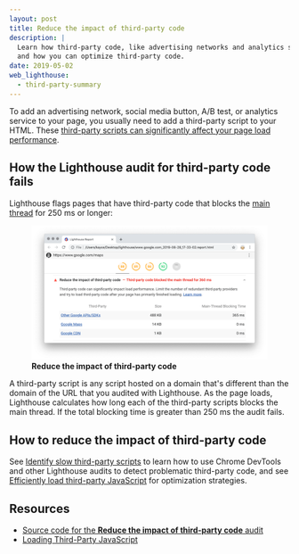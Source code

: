 ```yaml
---
layout: post
title: Reduce the impact of third-party code
description: |
  Learn how third-party code, like advertising networks and analytics services, affects page load performance,
  and how you can optimize third-party code.
date: 2019-05-02
web_lighthouse:
  - third-party-summary
---
```


To add an advertising network, social media button, A/B test, or analytics service to your page,
you usually need to add a third-party script to your HTML. These [third-party scripts can
significantly affect your page load performance](/third-party-javascript/).

## How the Lighthouse audit for third-party code fails

Lighthouse flags pages that have third-party code that blocks the [main thread] for 250&nbsp;ms or
longer:

<figure class="w-figure">
  <img class="w-screenshot w-screenshot--filled" src="third-party-summary.png" 
       alt="A screenshot of the 'Reduce the impact of third-party code' audit.">
  <figcaption class="w-figcaption">
    <b>Reduce the impact of third-party code</b>
  </figcaption>
</figure>

A third-party script is any script hosted on a domain that's different than the domain of the URL
that you audited with Lighthouse. As the page loads, Lighthouse calculates how long each of the
third-party scripts blocks the main thread. If the total blocking time is greater than 250&nbsp;ms
the audit fails.

## How to reduce the impact of third-party code

See [Identify slow third-party scripts](/identify-slow-third-party-javascript/) to learn how to use
Chrome DevTools and other Lighthouse audits to detect problematic third-party code, and 
see [Efficiently load third-party JavaScript](/efficiently-load-third-party-javascript/) for
optimization strategies.

## Resources

- [Source code for the **Reduce the impact of third-party code** audit](https://github.com/GoogleChrome/lighthouse/blob/master/lighthouse-core/audits/third-party-summary.js)
- [Loading Third-Party JavaScript](https://developers.google.com/web/fundamentals/performance/optimizing-content-efficiency/loading-third-party-javascript/)

[main thread]: https://developer.mozilla.org/en-US/docs/Glossary/Main_thread
